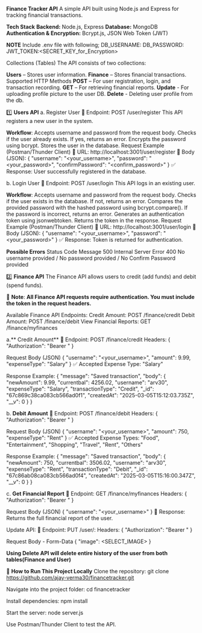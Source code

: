 **Finance Tracker API**
A simple API built using Node.js and Express for tracking financial transactions.

**Tech Stack**
**Backend:** Node.js, Express
**Database:** MongoDB
**Authentication & Encryption:** Bcrypt.js, JSON Web Token (JWT)

**NOTE**
Include .env file with following;
DB_USERNAME:<Username>
DB_PASSWORD:<Password>
JWT_TOKEN:<SECRET_KEY_for_Encryption>

Collections (Tables)
The API consists of two collections:

**Users** – Stores user information.
**Finance** – Stores financial transactions.
Supported HTTP Methods
**POST** – For user registration, login, and transaction recording.
**GET** – For retrieving financial reports.
**Update** - For uploading profile picture to the user DB.
**Delete** -  Deleting user profile from the db.

1️⃣ **Users API**
a. Register User
📌 Endpoint: POST /user/register
This API registers a new user in the system.

**Workflow**:
Accepts username and password from the request body.
Checks if the user already exists. If yes, returns an error.
Encrypts the password using bcrypt.
Stores the user in the database.
Request Example (Postman/Thunder Client)
📌 URL: http://localhost:3001/user/register
📌 Body (JSON):
{
    "username": "<your_username>",
    "password": "<your_password>",
    "confirmPassword": "<confirm_password>"
}
✅ Response: User successfully registered in the database.

b. Login User
📌 Endpoint: POST /user/login
This API logs in an existing user.

**Workflow**:
Accepts username and password from the request body.
Checks if the user exists in the database. If not, returns an error.
Compares the provided password with the hashed password using bcrypt.compare().
If the password is incorrect, returns an error.
Generates an authentication token using jsonwebtoken.
Returns the token in the response.
Request Example (Postman/Thunder Client)
📌 URL: http://localhost:3001/user/login
📌 Body (JSON):
{
    "username": "<your_username>",
    "password": "<your_password>"
}
✅ Response: Token is returned for authentication.

**Possible Errors**
Status Code	Message
500	        Internal Server Error
400	        No username provided / No password provided / No Confirm Password provided


2️⃣ **Finance API**
The Finance API allows users to credit (add funds) and debit (spend funds).

🔐 **Note**: **All Finance API requests require authentication. You must include the token in the request headers.**

Available Finance API Endpoints:
Credit Amount: POST /finance/credit
Debit Amount: POST /finance/debit
View Financial Reports: GET /finance/myfinances

a.** Credit Amount**
📌 Endpoint: POST /finance/credit
Headers:
{
    "Authorization": "Bearer <token>"
}

Request Body (JSON)
{
    "username": "<your_username>",
    "amount": 9.99,
    "expenseType": "Salary"
}
✅ Accepted Expense Type: "Salary"

Response Example:
{
  "message": "Saved transaction",
  "body": {
    "newAmount": 9.99,
    "currentbal": 4256.02,
    "username": "arv30",
    "expenseType": "Salary",
    "transactionType": "Credit",
    "_id": "67c869c38ca083cb566ad0f1",
    "createdAt": "2025-03-05T15:12:03.735Z",
    "__v": 0
  }
}


b. **Debit Amount**
📌 Endpoint: POST /finance/debit
Headers:
{
    "Authorization": "Bearer <token>"
}

Request Body (JSON)
{
    "username": "<your_username>",
    "amount": 750,
    "expenseType": "Rent"
}
✅ Accepted Expense Types: "Food", "Entertainment", "Shopping", "Travel", "Rent", "Others"

Response Example:
{
  "message": "Saved transaction",
  "body": {
    "newAmount": 750,
    "currentbal": 3506.02,
    "username": "arv30",
    "expenseType": "Rent",
    "transactionType": "Debit",
    "_id": "67c86ab08ca083cb566ad0f4",
    "createdAt": "2025-03-05T15:16:00.347Z",
    "__v": 0
  }
}


c. **Get Financial Report**
📌 Endpoint: GET /finance/myfinances
Headers:
{
    "Authorization": "Bearer <token>"
}

Request Body (JSON)
{
    "username": "<your_username>"
}
📌 Response: Returns the full financial report of the user.


Update API:
📌 Endpoint: PUT /user/:<username>
Headers:
{
    "Authorization": "Bearer <token>"
}

Request Body - Form-Data
{
    "image": <SELECT_IMAGE>
}


**Using Delete API will delete entire history of the user from both tables(Finance and User)**

📌 **How to Run This Project Locally**
Clone the repository:
git clone https://github.com/ajay-verma30/financetracker.git

Navigate into the project folder:
cd financetracker

Install dependencies:
npm install

Start the server:
node server.js

Use Postman/Thunder Client to test the API.
